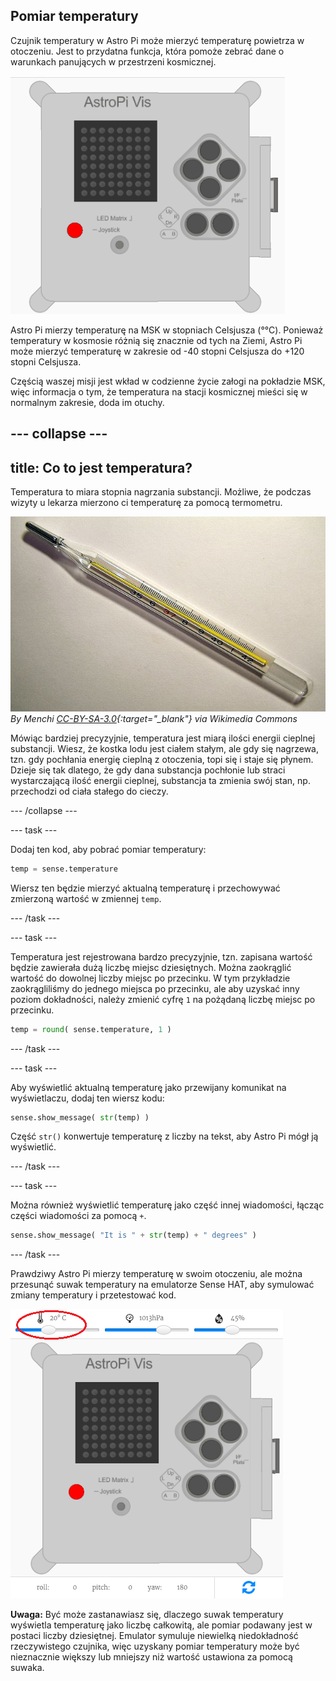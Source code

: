 ## Pomiar temperatury

Czujnik temperatury w Astro Pi może mierzyć temperaturę powietrza w otoczeniu. Jest to przydatna funkcja, która pomoże zebrać dane o warunkach panujących w przestrzeni kosmicznej.

![Wiadomość o temperaturze](images/degrees-message.gif)

Astro Pi mierzy temperaturę na MSK w stopniach Celsjusza (&deg;°C). Ponieważ temperatury w kosmosie różnią się znacznie od tych na Ziemi, Astro Pi może mierzyć temperaturę w zakresie od -40 stopni Celsjusza do +120 stopni Celsjusza.

Częścią waszej misji jest wkład w codzienne życie załogi na pokładzie MSK, więc informacja o tym, że temperatura na stacji kosmicznej mieści się w normalnym zakresie, doda im otuchy.

## \--- collapse \---

## title: Co to jest temperatura?

Temperatura to miara stopnia nagrzania substancji. Możliwe, że podczas wizyty u lekarza mierzono ci temperaturę za pomocą termometru.

![Termometr](images/thermometer.JPG) *By Menchi [CC-BY-SA-3.0](http://creativecommons.org/licenses/by-sa/3.0/){:target="_blank"} via Wikimedia Commons*

Mówiąc bardziej precyzyjnie, temperatura jest miarą ilości energii cieplnej substancji. Wiesz, że kostka lodu jest ciałem stałym, ale gdy się nagrzewa, tzn. gdy pochłania energię cieplną z otoczenia, topi się i staje się płynem. Dzieje się tak dlatego, że gdy dana substancja pochłonie lub straci wystarczającą ilość energii cieplnej, substancja ta zmienia swój stan, np. przechodzi od ciała stałego do cieczy.

\--- /collapse \---

\--- task \---

Dodaj ten kod, aby pobrać pomiar temperatury:

```python
temp = sense.temperature
```

Wiersz ten będzie mierzyć aktualną temperaturę i przechowywać zmierzoną wartość w zmiennej `temp`.

\--- /task \---

\--- task \---

Temperatura jest rejestrowana bardzo precyzyjnie, tzn. zapisana wartość będzie zawierała dużą liczbę miejsc dziesiętnych. Można zaokrąglić wartość do dowolnej liczby miejsc po przecinku. W tym przykładzie zaokrągliliśmy do jednego miejsca po przecinku, ale aby uzyskać inny poziom dokładności, należy zmienić cyfrę `1` na pożądaną liczbę miejsc po przecinku.

```python
temp = round( sense.temperature, 1 )
```

\--- /task \---

\--- task \---

Aby wyświetlić aktualną temperaturę jako przewijany komunikat na wyświetlaczu, dodaj ten wiersz kodu:

```python
sense.show_message( str(temp) )
```

Część `str()` konwertuje temperaturę z liczby na tekst, aby Astro Pi mógł ją wyświetlić.

\--- /task \---

\--- task \---

Można również wyświetlić temperaturę jako część innej wiadomości, łącząc części wiadomości za pomocą `+`.

```python
sense.show_message( "It is " + str(temp) + " degrees" )
```

\--- /task \---

Prawdziwy Astro Pi mierzy temperaturę w swoim otoczeniu, ale można przesunąć suwak temperatury na emulatorze Sense HAT, aby symulować zmiany temperatury i przetestować kod.

![Suwak temperatury](images/temperature-slider.png)

**Uwaga:** Być może zastanawiasz się, dlaczego suwak temperatury wyświetla temperaturę jako liczbę całkowitą, ale pomiar podawany jest w postaci liczby dziesiętnej. Emulator symuluje niewielką niedokładność rzeczywistego czujnika, więc uzyskany pomiar temperatury może być nieznacznie większy lub mniejszy niż wartość ustawiona za pomocą suwaka.